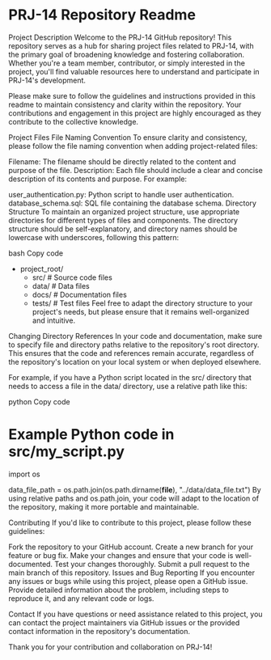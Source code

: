 # PRJ-14 Repository Readme
Project Description
Welcome to the PRJ-14 GitHub repository! This repository serves as a hub for sharing project files related to PRJ-14, with the primary goal of broadening knowledge and fostering collaboration. Whether you're a team member, contributor, or simply interested in the project, you'll find valuable resources here to understand and participate in PRJ-14's development.

Please make sure to follow the guidelines and instructions provided in this readme to maintain consistency and clarity within the repository. Your contributions and engagement in this project are highly encouraged as they contribute to the collective knowledge.

Project Files
File Naming Convention
To ensure clarity and consistency, please follow the file naming convention when adding project-related files:

Filename: The filename should be directly related to the content and purpose of the file.
Description: Each file should include a clear and concise description of its contents and purpose.
For example:

user_authentication.py: Python script to handle user authentication.
database_schema.sql: SQL file containing the database schema.
Directory Structure
To maintain an organized project structure, use appropriate directories for different types of files and components. The directory structure should be self-explanatory, and directory names should be lowercase with underscores, following this pattern:

bash
Copy code
- project_root/
  - src/         # Source code files
  - data/        # Data files
  - docs/        # Documentation files
  - tests/       # Test files
Feel free to adapt the directory structure to your project's needs, but please ensure that it remains well-organized and intuitive.

Changing Directory References
In your code and documentation, make sure to specify file and directory paths relative to the repository's root directory. This ensures that the code and references remain accurate, regardless of the repository's location on your local system or when deployed elsewhere.

For example, if you have a Python script located in the src/ directory that needs to access a file in the data/ directory, use a relative path like this:

python
Copy code
# Example Python code in src/my_script.py
import os

data_file_path = os.path.join(os.path.dirname(__file__), "../data/data_file.txt")
By using relative paths and os.path.join, your code will adapt to the location of the repository, making it more portable and maintainable.

Contributing
If you'd like to contribute to this project, please follow these guidelines:

Fork the repository to your GitHub account.
Create a new branch for your feature or bug fix.
Make your changes and ensure that your code is well-documented.
Test your changes thoroughly.
Submit a pull request to the main branch of this repository.
Issues and Bug Reporting
If you encounter any issues or bugs while using this project, please open a GitHub issue. Provide detailed information about the problem, including steps to reproduce it, and any relevant code or logs.

Contact
If you have questions or need assistance related to this project, you can contact the project maintainers via GitHub issues or the provided contact information in the repository's documentation.

Thank you for your contribution and collaboration on PRJ-14!
